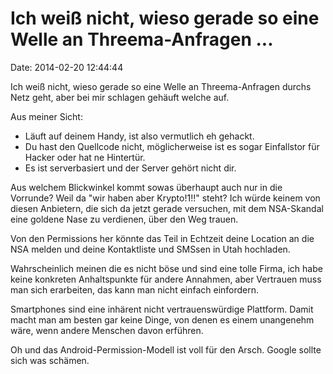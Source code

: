Ich weiß nicht, wieso gerade so eine Welle an Threema-Anfragen \...
===================================================================

Date: 2014-02-20 12:44:44

Ich weiß nicht, wieso gerade so eine Welle an Threema-Anfragen durchs
Netz geht, aber bei mir schlagen gehäuft welche auf.

Aus meiner Sicht:

-   Läuft auf deinem Handy, ist also vermutlich eh gehackt.
-   Du hast den Quellcode nicht, möglicherweise ist es sogar Einfallstor
    für Hacker oder hat ne Hintertür.
-   Es ist serverbasiert und der Server gehört nicht dir.

Aus welchem Blickwinkel kommt sowas überhaupt auch nur in die Vorrunde?
Weil da \"wir haben aber Krypto!1!!\" steht? Ich würde keinem von diesen
Anbietern, die sich da jetzt gerade versuchen, mit dem NSA-Skandal eine
goldene Nase zu verdienen, über den Weg trauen.

Von den Permissions her könnte das Teil in Echtzeit deine Location an
die NSA melden und deine Kontaktliste und SMSsen in Utah hochladen.

Wahrscheinlich meinen die es nicht böse und sind eine tolle Firma, ich
habe keine konkreten Anhaltspunkte für andere Annahmen, aber Vertrauen
muss man sich erarbeiten, das kann man nicht einfach einfordern.

Smartphones sind eine inhärent nicht vertrauenswürdige Plattform. Damit
macht man am besten gar keine Dinge, von denen es einem unangenehm wäre,
wenn andere Menschen davon erführen.

Oh und das Android-Permission-Modell ist voll für den Arsch. Google
sollte sich was schämen.
